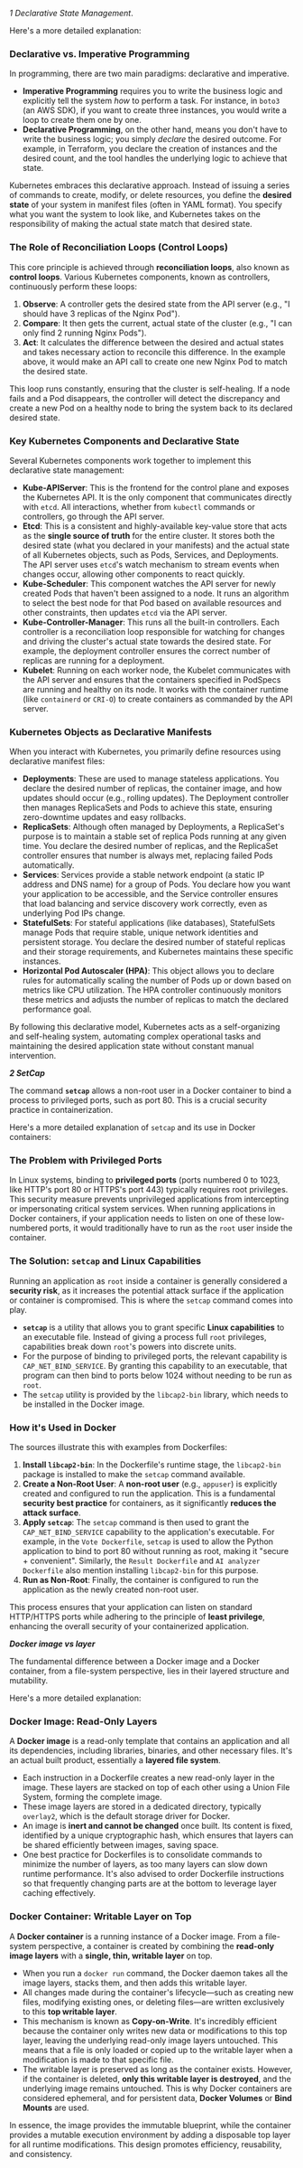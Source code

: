  *1 Declarative State Management*.

Here's a more detailed explanation:

### Declarative vs. Imperative Programming
In programming, there are two main paradigms: declarative and imperative.
*   **Imperative Programming** requires you to write the business logic and explicitly tell the system *how* to perform a task. For instance, in `boto3` (an AWS SDK), if you want to create three instances, you would write a loop to create them one by one.
*   **Declarative Programming**, on the other hand, means you don't have to write the business logic; you simply *declare* the desired outcome. For example, in Terraform, you declare the creation of instances and the desired count, and the tool handles the underlying logic to achieve that state.

Kubernetes embraces this declarative approach. Instead of issuing a series of commands to create, modify, or delete resources, you define the **desired state** of your system in manifest files (often in YAML format). You specify what you want the system to look like, and Kubernetes takes on the responsibility of making the actual state match that desired state.

### The Role of Reconciliation Loops (Control Loops)
This core principle is achieved through **reconciliation loops**, also known as **control loops**. Various Kubernetes components, known as controllers, continuously perform these loops:
1.  **Observe**: A controller gets the desired state from the API server (e.g., "I should have 3 replicas of the Nginx Pod").
2.  **Compare**: It then gets the current, actual state of the cluster (e.g., "I can only find 2 running Nginx Pods").
3.  **Act**: It calculates the difference between the desired and actual states and takes necessary action to reconcile this difference. In the example above, it would make an API call to create one new Nginx Pod to match the desired state.

This loop runs constantly, ensuring that the cluster is self-healing. If a node fails and a Pod disappears, the controller will detect the discrepancy and create a new Pod on a healthy node to bring the system back to its declared desired state.

### Key Kubernetes Components and Declarative State
Several Kubernetes components work together to implement this declarative state management:
*   **Kube-APIServer**: This is the frontend for the control plane and exposes the Kubernetes API. It is the only component that communicates directly with `etcd`. All interactions, whether from `kubectl` commands or controllers, go through the API server.
*   **Etcd**: This is a consistent and highly-available key-value store that acts as the **single source of truth** for the entire cluster. It stores both the desired state (what you declared in your manifests) and the actual state of all Kubernetes objects, such as Pods, Services, and Deployments. The API server uses `etcd`'s watch mechanism to stream events when changes occur, allowing other components to react quickly.
*   **Kube-Scheduler**: This component watches the API server for newly created Pods that haven't been assigned to a node. It runs an algorithm to select the best node for that Pod based on available resources and other constraints, then updates `etcd` via the API server.
*   **Kube-Controller-Manager**: This runs all the built-in controllers. Each controller is a reconciliation loop responsible for watching for changes and driving the cluster's actual state towards the desired state. For example, the deployment controller ensures the correct number of replicas are running for a deployment.
*   **Kubelet**: Running on each worker node, the Kubelet communicates with the API server and ensures that the containers specified in PodSpecs are running and healthy on its node. It works with the container runtime (like `containerd` or `CRI-O`) to create containers as commanded by the API server.

### Kubernetes Objects as Declarative Manifests
When you interact with Kubernetes, you primarily define resources using declarative manifest files:
*   **Deployments**: These are used to manage stateless applications. You declare the desired number of replicas, the container image, and how updates should occur (e.g., rolling updates). The Deployment controller then manages ReplicaSets and Pods to achieve this state, ensuring zero-downtime updates and easy rollbacks.
*   **ReplicaSets**: Although often managed by Deployments, a ReplicaSet's purpose is to maintain a stable set of replica Pods running at any given time. You declare the desired number of replicas, and the ReplicaSet controller ensures that number is always met, replacing failed Pods automatically.
*   **Services**: Services provide a stable network endpoint (a static IP address and DNS name) for a group of Pods. You declare how you want your application to be accessible, and the Service controller ensures that load balancing and service discovery work correctly, even as underlying Pod IPs change.
*   **StatefulSets**: For stateful applications (like databases), StatefulSets manage Pods that require stable, unique network identities and persistent storage. You declare the desired number of stateful replicas and their storage requirements, and Kubernetes maintains these specific instances.
*   **Horizontal Pod Autoscaler (HPA)**: This object allows you to declare rules for automatically scaling the number of Pods up or down based on metrics like CPU utilization. The HPA controller continuously monitors these metrics and adjusts the number of replicas to match the declared performance goal.

By following this declarative model, Kubernetes acts as a self-organizing and self-healing system, automating complex operational tasks and maintaining the desired application state without constant manual intervention.


***2 SetCap***

The command **`setcap`** allows a non-root user in a Docker container to bind a process to privileged ports, such as port 80. This is a crucial security practice in containerization.

Here's a more detailed explanation of `setcap` and its use in Docker containers:

### The Problem with Privileged Ports
In Linux systems, binding to **privileged ports** (ports numbered 0 to 1023, like HTTP's port 80 or HTTPS's port 443) typically requires root privileges. This security measure prevents unprivileged applications from intercepting or impersonating critical system services. When running applications in Docker containers, if your application needs to listen on one of these low-numbered ports, it would traditionally have to run as the `root` user inside the container.

### The Solution: `setcap` and Linux Capabilities
Running an application as `root` inside a container is generally considered a **security risk**, as it increases the potential attack surface if the application or container is compromised. This is where the `setcap` command comes into play.

*   **`setcap`** is a utility that allows you to grant specific **Linux capabilities** to an executable file. Instead of giving a process full `root` privileges, capabilities break down `root`'s powers into discrete units.
*   For the purpose of binding to privileged ports, the relevant capability is `CAP_NET_BIND_SERVICE`. By granting this capability to an executable, that program can then bind to ports below 1024 without needing to be run as `root`.
*   The `setcap` utility is provided by the `libcap2-bin` library, which needs to be installed in the Docker image.

### How it's Used in Docker
The sources illustrate this with examples from Dockerfiles:
1.  **Install `libcap2-bin`**: In the Dockerfile's runtime stage, the `libcap2-bin` package is installed to make the `setcap` command available.
2.  **Create a Non-Root User**: A **non-root user** (e.g., `appuser`) is explicitly created and configured to run the application. This is a fundamental **security best practice** for containers, as it significantly **reduces the attack surface**.
3.  **Apply `setcap`**: The `setcap` command is then used to grant the `CAP_NET_BIND_SERVICE` capability to the application's executable. For example, in the `Vote Dockerfile`, `setcap` is used to allow the Python application to bind to port 80 without running as root, making it "secure + convenient". Similarly, the `Result Dockerfile` and `AI analyzer Dockerfile` also mention installing `libcap2-bin` for this purpose.
4.  **Run as Non-Root**: Finally, the container is configured to run the application as the newly created non-root user.

This process ensures that your application can listen on standard HTTP/HTTPS ports while adhering to the principle of **least privilege**, enhancing the overall security of your containerized application.


***Docker image vs layer***

The fundamental difference between a Docker image and a Docker container, from a file-system perspective, lies in their layered structure and mutability.

Here's a more detailed explanation:

### Docker Image: Read-Only Layers
A **Docker image** is a read-only template that contains an application and all its dependencies, including libraries, binaries, and other necessary files. It's an actual built product, essentially a **layered file system**.
*   Each instruction in a Dockerfile creates a new read-only layer in the image. These layers are stacked on top of each other using a Union File System, forming the complete image.
*   These image layers are stored in a dedicated directory, typically `overlay2`, which is the default storage driver for Docker.
*   An image is **inert and cannot be changed** once built. Its content is fixed, identified by a unique cryptographic hash, which ensures that layers can be shared efficiently between images, saving space.
*   One best practice for Dockerfiles is to consolidate commands to minimize the number of layers, as too many layers can slow down runtime performance. It's also advised to order Dockerfile instructions so that frequently changing parts are at the bottom to leverage layer caching effectively.

### Docker Container: Writable Layer on Top
A **Docker container** is a running instance of a Docker image. From a file-system perspective, a container is created by combining the **read-only image layers** with a **single, thin, writable layer** on top.
*   When you run a `docker run` command, the Docker daemon takes all the image layers, stacks them, and then adds this writable layer.
*   All changes made during the container's lifecycle—such as creating new files, modifying existing ones, or deleting files—are written exclusively to this **top writable layer**.
*   This mechanism is known as **Copy-on-Write**. It's incredibly efficient because the container only writes new data or modifications to this top layer, leaving the underlying read-only image layers untouched. This means that a file is only loaded or copied up to the writable layer when a modification is made to that specific file.
*   The writable layer is preserved as long as the container exists. However, if the container is deleted, **only this writable layer is destroyed**, and the underlying image remains untouched. This is why Docker containers are considered ephemeral, and for persistent data, **Docker Volumes** or **Bind Mounts** are used.

In essence, the image provides the immutable blueprint, while the container provides a mutable execution environment by adding a disposable top layer for all runtime modifications. This design promotes efficiency, reusability, and consistency.
